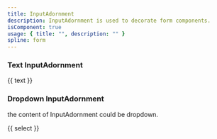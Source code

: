 ```yaml
---
title: InputAdornment
description: InputAdornment is used to decorate form components.
isComponent: true
usage: { title: "", description: "" }
spline: form
---
```


### Text InputAdornment

{{ text }}

### Dropdown InputAdornment

the content of InputAdornment could be dropdown.

{{ select }}
